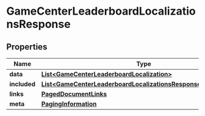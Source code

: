 

# GameCenterLeaderboardLocalizationsResponse


## Properties

| Name | Type | Description | Notes |
|------------ | ------------- | ------------- | -------------|
|**data** | [**List&lt;GameCenterLeaderboardLocalization&gt;**](GameCenterLeaderboardLocalization.md) |  |  |
|**included** | [**List&lt;GameCenterLeaderboardLocalizationsResponseIncludedInner&gt;**](GameCenterLeaderboardLocalizationsResponseIncludedInner.md) |  |  [optional] |
|**links** | [**PagedDocumentLinks**](PagedDocumentLinks.md) |  |  |
|**meta** | [**PagingInformation**](PagingInformation.md) |  |  [optional] |



